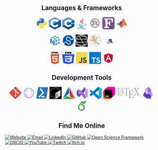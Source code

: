 <!-- Programming Languages -->
<h2 align="center">Languages & Frameworks</h2>
<p align="center">
    <!-- Core Languages -->
    <img src="icons/python.svg" alt="Python 3+" width="40" height="40"/>
    <img src="icons/c.svg" alt="C" width="40" height="40"/>
    <img src="icons/cpp.svg" alt="C++" width="40" height="40"/>
    <img src="icons/java.svg" alt="Java" width="40" height="40"/>
    <img src="icons/rust.svg" alt="Rust" width="40" height="40"/>
    <img src="icons/fortran.svg" alt="Fortran 90" width="40" height="40"/>
    <img src="icons/matlab.svg" alt="MATLAB" width="40" height="40"/>
</p>

<!-- Python Ecosystem -->
<p align="center">
    <img src="icons/numpy.svg" alt="NumPy" width="40" height="40"/>
    <img src="icons/scipy.svg" alt="SciPy" width="40" height="40"/>
    <img src="icons/qiskit.svg" alt="Qiskit" width="40" height="40" style="filter: invert(100%);" />
    <img src="icons/matplotlib.svg" alt="Matplotlib" width="40" height="40"/>
    <img src="icons/manim.svg" alt="Manimation" width="40" height="40"/>
</p>

<!-- Web Development -->
<p align="center">
    <img src="icons/html5.svg" alt="HTML5" width="40" height="40"/>
    <img src="icons/css3.svg" alt="CSS3" width="40" height="40"/>
    <img src="icons/javascript.svg" alt="JavaScript" width="40" height="40"/>
    <img src="icons/typescript.svg" alt="TypeScript" width="40" height="40"/>
    <img src="icons/angular.svg" alt="Angular" width="40" height="40"/>
</p>

<!-- Developer Tools -->
<h2 align="center">Development Tools</h2>
<p align="center">
    <img src="icons/git.svg" alt="Git" width="40" height="40"/>
    <img src="icons/github.svg" alt="GitHub" width="40" height="40"/>
    <img src="icons/powershell.svg" alt="PowerShell" width="40" height="40"/>
    <img src="icons/bash.svg" alt="Bash" width="40" height="40" style="filter: invert(100%);" />
    <img src="icons/cmake.svg" alt="Cmake" width="40" height="40"/>
    <img src="icons/vs.svg" alt="Visual Studio" width="40" height="40"/>
    <img src="icons/vscode.svg" alt="Visual Studio Code" width="40" height="40"/>
    <img src="icons/jetbrains.svg" alt="JetBrains IDEs" width="40" height="40"/>
    <img src="icons/latex.svg" alt="LaTeX" width="80" height="40"/>
    <img src="icons/obsidian.png" alt="Obsidian" width="40" height="40"/>
    <img src="icons/overleaf.svg" alt="Overleaf" width="40" height="40"/>
    <!-- <img src="icons/hpctoolkit.png" alt="HPC Toolkit" width="40" height="40"/> -->
</p>

<!-- Online Presence -->
<h2 align="center">Find Me Online</h2>
<p align="left">
    <a href="https://thealaskanphysicist.com" target="_blank">
        <img src="https://img.shields.io/badge/Website-thealaskanphysicist.com-6600cc?style=for-the-badge" alt="Website"/>
    </a>
    <a href="mailto:contact@staniel.dev">
        <img src="https://img.shields.io/badge/Email-contact@thealaskanphysicist.com-D14836?style=for-the-badge&logo=gmail&logoColor=white" alt="Email"/>
    </a>
    <a href="https://linkedin.com/in/thealaskanphysicist" target="_blank">
        <img src="https://img.shields.io/badge/LinkedIn-thealaskanphysicist-0A66C2?style=for-the-badge&logo=linkedin&logoColor=white" alt="LinkedIn"/>
    </a>
    <a href="https://github.com/TheAlaskanPhysicist" target="_blank">
        <img src="https://img.shields.io/badge/GitHub-The Alaskan Physicist-3094FF?style=for-the-badge&logo=github&logoColor=white" alt="GitHub"/>
    </a>
    <a href="https://osf.io/3xptv/" target="_blank">
        <img src="https://img.shields.io/badge/OSF-3xptv-2c70a4?style=for-the-badge&logo=osf&logoColor=white" alt="Open Science Framework"/>
    </a>
    <a href="https://orcid.org/0009-0006-3060-0594" target="_blank">
        <img src="https://img.shields.io/badge/ORCID-0009 &#x2010 0006 &#x2010 3060 &#x2010 0594-0c8c44?style=for-the-badge&logo=orcid&logoColor=white" alt="ORCID"/>
    </a>
    <a href="https://youtube.com/@TheAlaskanPhysicist" target="_blank">
        <img src="https://img.shields.io/badge/YouTube-%40TheAlaskanPhysicist-FF0000?style=for-the-badge&logo=youtube&logoColor=white" alt="YouTube"/>
    </a>
    <a href="https://www.twitch.tv/thealaskanphysicist" target="_blank">
        <img src="https://img.shields.io/badge/Twitch-%40TheAlaskanPhysicist-9146FF?style=for-the-badge&logo=twitch&logoColor=white" alt="Twitch"/>
    </a>
    <a href="https://thealaskanphysicist.itch.io/" target="_blank">
        <img src="https://img.shields.io/badge/Itch.io-The Alaskan Physicist-f05b5b?style=for-the-badge&logo=itch.io&logoColor=white" alt="Itch.io"/>
    </a>
</p>

<!-- Online Presence (ALT) -->
<!-- <h2 align="center">Find Me Online</h2>
<p align="center">
    <a href="https://thealaskanphysicist.com" target="_blank">
    <img src="icons/website.png" alt="Website" width="40" height="40"/>
    </a>
    <a href="mailto:contact@thealaskanphysicist.com" target="_blank">
    <img src="icons/gmail.svg" alt="Contact Email" width="40" height="40"/>
    </a>
    <a href="https://www.linkedin.com/in/yourusername/" target="_blank">
    <img src="icons/linkedin.svg" alt="LinkedIn" width="40" height="40"/>
    </a>
    <a href="https://orcid.org/0000-0000-0000-0000" target="_blank">
    <img src="icons/orcid.svg" alt="ORCID" width="40" height="40"/>
    </a>
    <a href="https://osf.io/yourusername" target="_blank">
    <img src="icons/osf.svg" alt="Open Science Framework" width="40" height="40"/>
    </a>
    <a href="https://www.youtube.com/@TheAlaskanPhysicist" target="_blank">
    <img src="icons/youtube.svg" alt="YouTube" width="40" height="40"/>
    </a>
    <a href="https://twitch.tv/yourusername" target="_blank">
    <img src="icons/twitch.svg" alt="Twitch" width="40" height="40"/>
    </a>
    <a href="https://yourusername.itch.io" target="_blank">
    <img src="icons/itchio.svg" alt="Itch.io" width="40" height="40"/>
    </a>
    <a href="https://github.com/TheAlaskanPhysicist" target="_blank">
    <img src="icons/github.svg" alt="GitHub" width="40" height="40"/>
    </a>
</p> -->